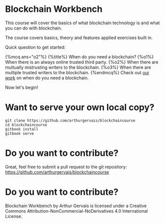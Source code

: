 # Blockchain Workbench

This course will cover the basics of what blockchain technology is and what you can do with blockchain.

The course covers basics, theory and features applied exercises built in.

Quick question to get started:

{%mcq ans="o2"%}
{%title%} When do you need a blockchain?
{%o1%} When there is an always online trusted third party.
{%o2%} When there are multually mistrusting writers to the blockchain.
{%o3%} When there are multiple trusted writers to the blockchain.
{%endmcq%}
Check out [our work](https://eprint.iacr.org/2017/375.pdf) on when do you need a blockchain.

Now let's begin!


# Want to serve your own local copy?

```
git clone https://github.com/arthurgervais/blockchaincourse
cd blockchaincourse
gitbook install
gitbook serve
```

# Do you want to contribute?

Great, feel free to submit a pull request to the git repository: https://github.com/arthurgervais/blockchaincourse


# Do you want to contribute?

Blockchain Workbench by Arthur Gervais is licensed under a Creative Commons Attribution-NonCommercial-NoDerivatives 4.0 International License.